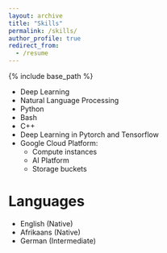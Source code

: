 ```yaml
---
layout: archive
title: "Skills"
permalink: /skills/
author_profile: true
redirect_from:
  - /resume
---
```


{% include base_path %}
* Deep Learning
* Natural Language Processing
* Python
* Bash
* C++
* Deep Learning in Pytorch and Tensorflow
* Google Cloud Platform:
  * Compute instances
  * AI Platform
  * Storage buckets

Languages
======

* English (Native)
* Afrikaans (Native)
* German (Intermediate)

